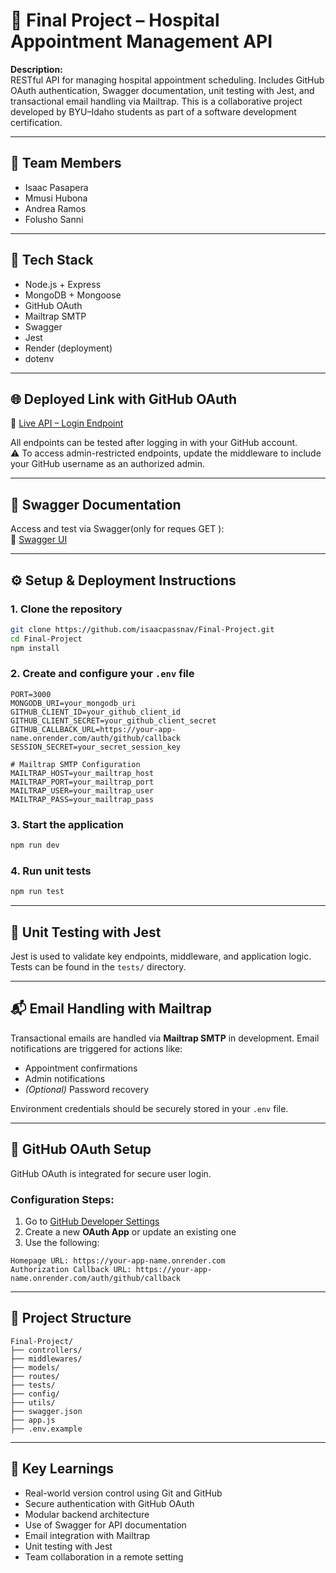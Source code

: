 # 🏥 Final Project – Hospital Appointment Management API

**Description:**  
RESTful API for managing hospital appointment scheduling. Includes GitHub OAuth authentication, Swagger documentation, unit testing with Jest, and transactional email handling via Mailtrap. This is a collaborative project developed by BYU–Idaho students as part of a software development certification.

---

## 👥 Team Members

- Isaac Pasapera  
- Mmusi Hubona  
- Andrea Ramos  
- Folusho Sanni  

---

## 🚀 Tech Stack

- Node.js + Express  
- MongoDB + Mongoose  
- GitHub OAuth  
- Mailtrap SMTP  
- Swagger  
- Jest  
- Render (deployment)  
- dotenv  

---

## 🌐 Deployed Link with GitHub OAuth

🔗 [Live API – Login Endpoint](https://final-project-zx8v.onrender.com/auth/login)

All endpoints can be tested after logging in with your GitHub account.  
⚠️ To access admin-restricted endpoints, update the middleware to include your GitHub username as an authorized admin.

---

## 📄 Swagger Documentation

Access and test via Swagger(only for reques GET ):  
🔗 [Swagger UI](https://final-project-zx8v.onrender.com/api-docs)

---

## ⚙️ Setup & Deployment Instructions

### 1. Clone the repository

```bash
git clone https://github.com/isaacpassnav/Final-Project.git
cd Final-Project
npm install
```

### 2. Create and configure your `.env` file

```env
PORT=3000
MONGODB_URI=your_mongodb_uri
GITHUB_CLIENT_ID=your_github_client_id
GITHUB_CLIENT_SECRET=your_github_client_secret
GITHUB_CALLBACK_URL=https://your-app-name.onrender.com/auth/github/callback
SESSION_SECRET=your_secret_session_key

# Mailtrap SMTP Configuration
MAILTRAP_HOST=your_mailtrap_host
MAILTRAP_PORT=your_mailtrap_port
MAILTRAP_USER=your_mailtrap_user
MAILTRAP_PASS=your_mailtrap_pass
```

### 3. Start the application

```bash
npm run dev
```

### 4. Run unit tests

```bash
npm run test
```

---

## 🧪 Unit Testing with Jest

Jest is used to validate key endpoints, middleware, and application logic. Tests can be found in the `tests/` directory.

---

## 📬 Email Handling with Mailtrap

Transactional emails are handled via **Mailtrap SMTP** in development. Email notifications are triggered for actions like:

- Appointment confirmations  
- Admin notifications  
- *(Optional)* Password recovery  

Environment credentials should be securely stored in your `.env` file.

---

## 🔐 GitHub OAuth Setup

GitHub OAuth is integrated for secure user login.

### Configuration Steps:

1. Go to [GitHub Developer Settings](https://github.com/settings/developers)
2. Create a new **OAuth App** or update an existing one
3. Use the following:

```
Homepage URL: https://your-app-name.onrender.com
Authorization Callback URL: https://your-app-name.onrender.com/auth/github/callback
```

---

## 📁 Project Structure

```
Final-Project/
├── controllers/
├── middlewares/
├── models/
├── routes/
├── tests/
├── config/
├── utils/
├── swagger.json
├── app.js
├── .env.example
```

---

## 🧠 Key Learnings

- Real-world version control using Git and GitHub  
- Secure authentication with GitHub OAuth  
- Modular backend architecture  
- Use of Swagger for API documentation  
- Email integration with Mailtrap  
- Unit testing with Jest  
- Team collaboration in a remote setting
